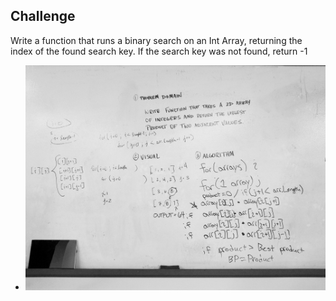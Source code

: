 ## Challenge

Write a function that runs a binary search on an Int Array, returning the index of the found search key. If the search key was not found, return -1

- ![Challenge 02 : Binary Search](../../assets/BinarySearch.jpg)

